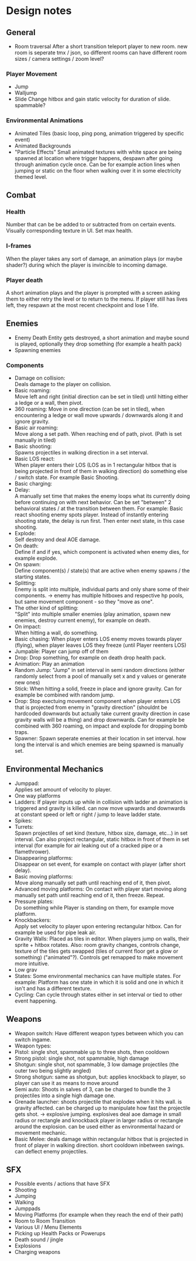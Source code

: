 # Design notes
## General
- Room traversal
  After a short transition teleport player to new room. new room is seperate tmx / json, so different rooms can have different room sizes / camera settings / zoom level?

### Player Movement
- Jump 
- Walljump
- Slide
  Change hitbox and gain static velocity for duration of slide. spammable?

### Environmental Animations
- Animated Tiles (basic loop, ping pong, animation triggered by specific event)
- Animated Backgrounds
- "Particle Effects"
  Small animated textures with white space are being spawned at location where trigger happens, despawn after going through animation cycle once. Can be for example action lines when jumping or static on the floor when walking over it in some electricity themed level.
  

## Combat

### Health
Number that can be be added to or subtracted from on certain events. Visually corresponding texture in UI. Set max health. 

### I-frames
When the player takes any sort of damage, an animation plays (or maybe shader?) during which the player is invincible to incoming damage. 

### Player death
A short animation plays and the player is prompted with a screen asking them to either retry the level or to return to the menu.
If player still has lives left, they respawn at the most recent checkpoint and lose 1 life.

## Enemies 
- Enemy Death
  Entity gets destroyed, a short animation and maybe sound is played, optionally they drop something (for example a health pack)
- Spawning enemies
  
### Components
- Damage on collision:  
  Deals damage to the player on collision.
- Basic roaming:  
  Move left and right (initial direction can be set in tiled) until hitting either a ledge or a wall, then pivot. 
- 360 roaming:
  Move in one direction (can be set in tiled), when encountering a ledge or wall move upwards / downwards along it and ignore gravity.
- Basic air roaming:  
  Move along a set path. When reaching end of path, pivot. (Path is set manually in tiled)
- Basic shooting:  
  Spawns projectiles in walking direction in a set interval.
- Basic LOS react:  
  When player enters their LOS (LOS as in 1 rectangular hitbox that is being projected in front of them in walking direction) do something else / switch state. For example Basic Shooting. 
- Basic charging:  
- Delay:  
  A manually set time that makes the enemy loops what its currently doing before continuing on with next behavior. Can be set "between" 2 behavioral states / at the transition between them. For example: Basic react shooting enemy spots player. Instead of instantly entering shooting state, the delay is run first. Then enter next state, in this case shooting.
- Explode:  
  Self destroy and deal AOE damage.
- On death:  
  Define if and if yes, which component is activated when enemy dies, for example explode.
- On spawn:  
  Define component(s) / state(s) that are active when enemy spawns / the starting states.
- Splitting:  
  Enemy is split into multiple, individual parts and only share some of their components. -> enemy has multiple hitboxes and respective hp pools, but same movement component - so they "move as one".
- The other kind of splitting:  
  "Split" into multiple smaller enemies (play animation, spawn new enemies, destroy current enemy), for example on death. 
- On impact:  
  When hitting a wall, do something.
- Basic chasing:
  When player enters LOS enemy moves towards player (flying), when player leaves LOS they freeze (until Player reenters LOS)
- Jumpable: 
  Player can jump off of them
- Drop: Drop something, for example on death drop health pack. 
- Animation: Play an animation
- Random Jump: "Jump" in set interval in semi random directions (either randomly select from a pool of manually set x and y values or generate new ones)
- Stick: When hitting a solid, freeze in place and ignore gravity. Can for example be combined with random jump. 
- Drop: Stop exectuing movement component when player enters LOS that is projected from enemy in "gravity direction" (shouldnt be hardcoded downwards but actually take current gravity direction in case gravity walls will be a thing) and drop downwards. Can for example be combined with 360 roaming, on impact and explode for dropping bomb traps. 
- Spawner: Spawn seperate enemies at their location in set interval. how long the interval is and which enemies are being spawned is manually set. 

## Environmental Mechanics
- Jumppad:  
  Applies set amount of velocity to player. 
- One way platforms  
- Ladders:
  If player inputs up while in collision with ladder an animation is triggered and gravity is killed. can now move upwards and downwards at constant speed or left or right / jump to leave ladder state. 
- Spikes:  
- Turrets:  
  Spawn projectiles of set kind (texture, hitbox size, damage, etc...) in set interval. Can also project rectangular, static hitbox in front of them in set interval (for example for air leaking out of a cracked pipe or a flamethrower).
- Disappearing platforms:  
  Disappear on set event, for example on contact with player (after short delay). 
- Basic moving platforms:  
  Move along manually set path until reaching end of it, then pivot. 
- Advanced moving platforms:
  On contact with player start moving along manually set path until reaching end of it, then freeze. Repeat.
- Pressure plates:  
  Do something while Player is standing on them, for example move platform. 
- Knockbackers:  
  Apply set velocity to player upon entering rectangular hitbox. Can for example be used for pipe leak air. 
- Gravity Walls:
  Placed as tiles in editor. When players jump on walls, their sprite + hitbox rotates. Also: room gravity changes, controls change, texture of the tiles gets swapped (tiles of current floor get a glow or something) ("animated"?). Controls get remapped to make movement more intuitive.
- Low grav
- States:
  Some environmental mechanics can have multiple states. For example: Platform has one state in which it is solid and one in which it isn't and has a different texture. 
- Cycling:
  Can cycle through states either in set interval or tied to other event happening.

## Weapons
- Weapon switch: Have different weapon types between which you can switch ingame. 
- Weapon types:
- Pistol: 
  single shot, spammable up to three shots, then cooldown
- Strong pistol: 
  single shot, not spammable, high damage
- Shotgun: 
  single shot, not spammable, 3 low damage projectiles (the outer two being slightly angled)
- Strong shotgun: 
  same as shotgun, but: applies knockback to player, so player can use it as means to move around
- Semi auto:
  Shoots in salves of 3, can be charged to bundle the 3 projectiles into a single high damage one. 
- Grenade launcher:
  shoots projectile that explodes when it hits wall. is gravity affected. can be charged up to manipulate how fast the projectile gets shot. -> explosive jumping. explosives deal aoe damage in small radius or rectangle and knockback player in larger radius or rectangle around the explosion. can be used either as environmental hazard or movement mechanic. 
- Basic Melee:
  deals damage within rectangular hitbox that is projected in front of player in walking direction. short cooldown inbetween swings. can deflect enemy projectiles.

## SFX
- Possible events / actions that have SFX
- Shooting
- Jumping
- Walking
- Jumppads
- Moving Platforms (for example when they reach the end of their path)
- Room to Room Transition
- Various UI / Menu Elements
- Picking up Health Packs or Powerups
- Death sound / jingle
- Explosions
- Charging weapons